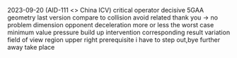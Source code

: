 2023-09-20
(AID-111 <> China ICV)
critical
operator
decisive
5GAA
geometry
last version
compare to
collision avoid
related 
thank you -> no problem
dimension
opponent
deceleration
more or less the worst case
minimum value
pressure build up
intervention
corresponding result
variation
field of view
region
upper right
prerequisite
i have to step out,bye
further away 
take place